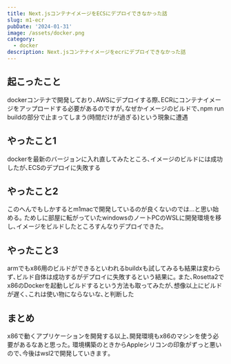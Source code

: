 ```yaml
---
title: Next.jsコンテナイメージをECSにデプロイできなかった話
slug: m1-ecr
pubDate: '2024-01-31'
image: /assets/docker.png
category:
  - docker
description: Next.jsコンテナイメージをecrにデプロイできなかった話
---
```


## 起こったこと
dockerコンテナで開発しており､AWSにデプロイする際､ECRにコンテナイメージをアップロードする必要があるのですが｡なぜかイメージのビルドで､npm run buildの部分で止まってしまう(時間だけが過ぎる)という現象に遭遇

##  やったこと1
dockerを最新のバージョンに入れ直してみたところ､イメージのビルドには成功したが､ECSのデプロイに失敗する

## やったこと2
このへんでもしかするとm1macで開発しているのが良くないのでは...と思い始める｡
ためしに部屋に転がっていたwindowsのノートPCのWSLに開発環境を移し､イメージをビルドしたところすんなりデプロイできた｡

## やったこと3
armでもx86用のビルドができるといわれるbuildxも試してみるも結果は変わらず､ビルド自体は成功するがデプロイに失敗するという結果に｡
また､Rosetta2でx86のDockerを起動しビルドするという方法も取ってみたが､想像以上にビルドが遅く､これは使い物にならないな､と判断した

## まとめ
x86で動くアプリケーションを開発する以上､開発環境もx86のマシンを使う必要があるなあと思った｡
環境構築のときからAppleシリコンの印象がずっと悪いので､今後はwsl2で開発していきます｡



